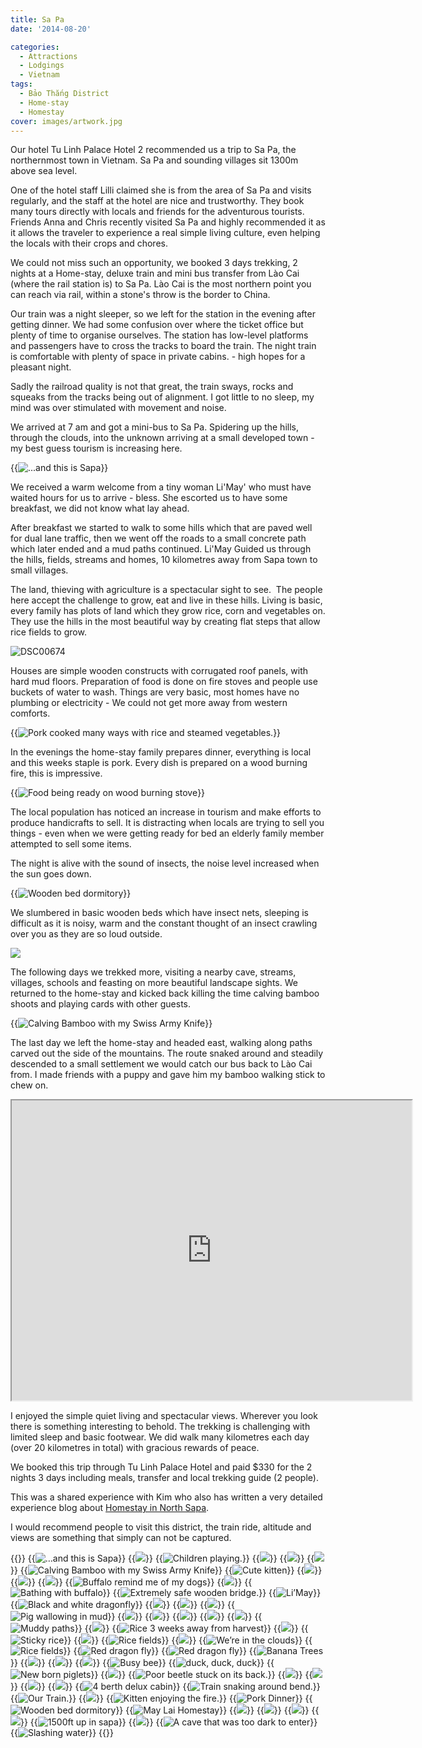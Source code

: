```yaml
---
title: Sa Pa
date: '2014-08-20'

categories:
  - Attractions
  - Lodgings
  - Vietnam
tags:
  - Bảo Thắng District
  - Home-stay
  - Homestay
cover: images/artwork.jpg
---
```


Our hotel Tu Linh Palace Hotel 2 recommended us a trip to Sa Pa, the northernmost town in Vietnam. Sa Pa and sounding villages sit 1300m above sea level.

One of the hotel staff Lilli claimed she is from the area of Sa Pa and visits regularly, and the staff at the hotel are nice and trustworthy. They book many tours directly with locals and friends for the adventurous tourists. Friends Anna and Chris recently visited Sa Pa and highly recommended it as it allows the traveler to experience a real simple living culture, even helping the locals with their crops and chores.

We could not miss such an opportunity, we booked 3 days trekking, 2 nights at a Home-stay, deluxe train and mini bus transfer from Lào Cai (where the rail station is) to Sa Pa. Lào Cai is the most northern point you can reach via rail, within a stone's throw is the border to China.

Our train was a night sleeper, so we left for the station in the evening after getting dinner. We had some confusion over where the ticket office but plenty of time to organise ourselves. The station has low-level platforms and passengers have to cross the tracks to board the train. The night train is comfortable with plenty of space in private cabins. - high hopes for a pleasant night.

Sadly the railroad quality is not that great, the train sways, rocks and squeaks from the tracks being out of alignment. I got little to no sleep, my mind was over stimulated with movement and noise.

We arrived at 7 am and got a mini-bus to Sa Pa. Spidering up the hills, through the clouds, into the unknown arriving at a small developed town - my best guess tourism is increasing here.

{{<img src="images/DSC006601-1024x575.jpg" title="...and this is Sapa">}}

We received a warm welcome from a tiny woman Li'May' who must have waited hours for us to arrive - bless. She escorted us to have some breakfast, we did not know what lay ahead.

After breakfast we started to walk to some hills which that are paved well for dual lane traffic, then we went off the roads to a small concrete path which later ended and a mud paths continued. Li'May Guided us through the hills, fields, streams and homes, 10 kilometres away from Sapa town to small villages.

The land, thieving with agriculture is a spectacular sight to see.  The people here accept the challenge to grow, eat and live in these hills. Living is basic, every family has plots of land which they grow rice, corn and vegetables on. They use the hills in the most beautiful way by creating flat steps that allow rice fields to grow.

![DSC00674](images/DSC00674-1024x575.jpg)

Houses are simple wooden constructs with corrugated roof panels, with hard mud floors. Preparation of food is done on fire stoves and people use buckets of water to wash. Things are very basic, most homes have no plumbing or electricity - We could not get more away from western comforts.

{{<img src="images/IMG_20140818_191633-1024x583.jpg" title="Pork cooked many ways with rice and steamed vegetables.">}}

In the evenings the home-stay family prepares dinner, everything is local and this weeks staple is pork. Every dish is prepared on a wood burning fire, this is impressive.

{{<img src="images/DSC00700-1024x575.jpg" title="Food being ready on wood burning stove">}}

The local population has noticed an increase in tourism and make efforts to produce handicrafts to sell. It is distracting when locals are trying to sell you things - even when we were getting ready for bed an elderly family member attempted to sell some items.


The night is alive with the sound of insects, the noise level increased when the sun goes down.


{{<img src="images/IMG_20140819_100020-1024x583.jpg" title="Wooden bed dormitory">}}

We slumbered in basic wooden beds which have insect nets, sleeping is difficult as it is noisy, warm and the constant thought of an insect crawling over you as they are so loud outside.

![](images/IMG_4477-1024x575.jpg)


The following days we trekked more, visiting a nearby cave, streams, villages, schools and feasting on more beautiful landscape sights. We returned to the home-stay and kicked back killing the time calving bamboo shoots and playing cards with other guests.

{{<img src="images/DSC00705-1024x575.jpg" title="Calving Bamboo with my Swiss Army Knife">}}

The last day we left the home-stay and headed east, walking along paths carved out the side of the mountains. The route snaked around and steadily descended to a small settlement we would catch our bus back to Lào Cai from. I made friends with a puppy and gave him my bamboo walking stick to chew on.

<iframe src="https://mapsengine.google.com/map/embed?mid=zLbKrrWfAg5E.kvl_AIyXgTjc" width="640" height="480"></iframe>

I enjoyed the simple quiet living and spectacular views. Wherever you look there is something interesting to behold. The trekking is challenging with limited sleep and basic footwear. We did walk many kilometres each day (over 20 kilometres in total) with gracious rewards of peace.

We booked this trip through Tu Linh Palace Hotel and paid $330 for the 2 nights 3 days including meals, transfer and local trekking guide (2 people).

This was a shared experience with Kim who also has written a very detailed experience blog about [Homestay in North Sapa](https://travelsleeprepeat.me.uk/2014/08/homestay-in-north-sapa/).

I would recommend people to visit this district, the train ride, altitude and views are something that simply can not be captured.



{{<gallery>}}
  {{<img src="images/DSC006601.jpg" title="&#8230;and this is Sapa">}}
  {{<img src="images/DSC00671.jpg">}}
  {{<img src="images/DSC00673.jpg" title="Children playing.">}}
  {{<img src="images/DSC00674.jpg">}}
  {{<img src="images/DSC00685.jpg">}}
  {{<img src="images/DSC00688.jpg">}}
  {{<img src="images/DSC00705.jpg" title="Calving Bamboo with my Swiss Army Knife">}}
  {{<img src="images/DSC00708.jpg" title="Cute kitten ">}}
  {{<img src="images/DSC00713.jpg">}}
  {{<img src="images/DSC00715.jpg">}}
  {{<img src="images/DSC00717.jpg">}}
  {{<img src="images/DSC00720.jpg" title="Buffalo remind me of my dogs">}}
  {{<img src="images/DSC00721.jpg">}}
  {{<img src="images/DSC00723.jpg" title="Bathing with buffalo">}}
  {{<img src="images/DSC00726.jpg" title="Extremely safe wooden bridge. " oriantation="portrait">}}
  {{<img src="images/DSC00730.jpg" title="Li&#8217;May">}}
  {{<img src="images/DSC00733.jpg" title="Black and white dragonfly">}}
  {{<img src="images/DSC00736.jpg">}}
  {{<img src="images/DSC00738.jpg">}}
  {{<img src="images/DSC00740.jpg">}}
  {{<img src="images/DSC00741.jpg" title="Pig wallowing in mud">}}
  {{<img src="images/DSC00744.jpg">}}
  {{<img src="images/DSC00752.jpg">}}
  {{<img src="images/DSC00768.jpg">}}
  {{<img src="images/DSC00778-EFFECTS.jpg" oriantation="portrait">}}
  {{<img src="images/DSC00780.jpg">}}
  {{<img src="images/IMG_4339.jpg" title="Muddy paths">}}
  {{<img src="images/IMG_4344.jpg">}}
  {{<img src="images/IMG_4345.jpg" title="Rice 3 weeks away from harvest">}}
  {{<img src="images/IMG_4346.jpg">}}
  {{<img src="images/IMG_4353.jpg" title="Sticky rice">}}
  {{<img src="images/IMG_4357.jpg">}}
  {{<img src="images/IMG_4362.jpg" title="Rice fields">}}
  {{<img src="images/IMG_4389.jpg" oriantation="portrait">}}
  {{<img src="images/IMG_4390-MOTION.gif" title="We&#8217;re in the clouds">}}
  {{<img src="images/IMG_4414.jpg" title="Rice fields">}}
  {{<img src="images/IMG_4415.jpg" title="Red dragon fly">}}
  {{<img src="images/IMG_4416.jpg" title="Red dragon fly">}}
  {{<img src="images/IMG_4417.jpg" title="Banana Trees">}}
  {{<img src="images/IMG_4426.jpg">}}
  {{<img src="images/IMG_4427-MOTION.gif" oriantation="portrait">}}
  {{<img src="images/IMG_4441-EFFECTS.jpg">}}
  {{<img src="images/IMG_4457-MOTION.gif" title="Busy bee">}}
  {{<img src="images/IMG_4482.jpg" title="duck, duck, duck">}}
  {{<img src="images/IMG_4483.jpg" title="New born piglets">}}
  {{<img src="images/IMG_4485.jpg">}}
  {{<img src="images/IMG_4495.jpg" title="Poor beetle stuck on its back.">}}
  {{<img src="images/IMG_4497.jpg">}}
  {{<img src="images/IMG_4514.jpg">}}
  {{<img src="images/IMG_4524.jpg">}}
  {{<img src="images/IMG_4537.jpg">}}
  {{<img src="images/IMG_4550.jpg" title="4 berth delux cabin">}}
  {{<img src="images/IMG_4555.jpg" title="Train snaking around bend.">}}
  {{<img src="images/IMG_20140817_194816.jpg" title="Our Train.">}}
  {{<img src="images/IMG_20140818_1112101.jpg">}}
  {{<img src="images/IMG_20140818_190238.jpg" title="Kitten enjoying the fire. ">}}
  {{<img src="images/IMG_20140818_191633.jpg" title="Pork Dinner">}}
  {{<img src="images/IMG_20140819_100020.jpg" title="Wooden bed dormitory ">}}
  {{<img src="images/IMG_20140819_103323.jpg" title="May Lai Homestay " oriantation="portrait">}}
  {{<img src="images/IMG_20140820_114154.jpg">}}
  {{<img src="images/PANO_20140818_100946.jpg">}}
  {{<img src="images/PANO_20140818_104149.jpg">}}
  {{<img src="images/PANO_20140818_110932.jpg">}}
  {{<img src="images/PANO_20140819_112242.jpg" title="1500ft up in sapa">}}
  {{<img src="images/PANO_20140820_110237.jpg">}}
  {{<img src="images/IMG_4477.jpg" title="A cave that was too dark to enter">}}
  {{<img src="images/IMG_20140819_1224201.jpg" title="Slashing water">}}
{{</gallery>}}
